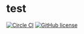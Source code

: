 # test

[![Circle CI](https://camo.githubusercontent.com/eeb30875486f38b2b911a70905e4267a9c1052f2283549bbf11d4aeda6977b67/68747470733a2f2f636972636c6563692e636f6d2f67682f65766572686172746c61622f73636c65726f74696e69612d3336362e7376673f7374796c653d736869656c6426636972636c652d746f6b656e3d3a636972636c652d746f6b656e)](https://circleci.com/gh/ProblemSolver2/test)
[![GitHub license](https://img.shields.io/badge/license-MIT-blue.svg)](https://raw.githubusercontent.com/circleci/circleci-docs/master/LICENSE)
